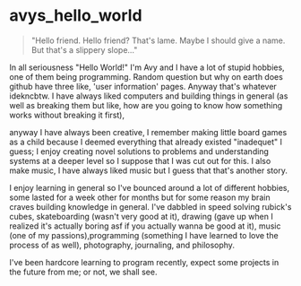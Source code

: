 # avys_hello_world
><p>"Hello friend. Hello friend? That's lame. Maybe I should give a name. But that's a slippery slope..."</p>
In all seriousness "Hello World!" I'm Avy and I have a lot of stupid hobbies, one of them being programming.
Random question but why on earth does github have three like, 'user information' pages. Anyway that's whatever idekncbtw.
I have always liked computers and building things in general (as well as breaking them but like, how are you going to know how something works without breaking it first),

anyway I have always been creative, I remember making little board games as a child because I deemed everything that already existed "inadequet" I guess; I enjoy creating novel solutions to problems and understanding systems at a deeper level
so I suppose that I was cut out for this. I also make music, I have always liked music but I guess that that's another story.

I enjoy learning in general so I've bounced around a lot of different hobbies, some lasted for a week other for months but for some reason my brain craves building knowledge in general. I've dabbled in speed solving rubick's cubes, skateboarding (wasn't very good at it), drawing (gave up when I realized it's actually boring asf if you actually wanna be good at it), music (one of my passions),programming (something I have learned to love the process of as well), photography, journaling, and philosophy.

I've been hardcore learning to program recently, expect some projects in the future from me; or not, we shall see.
